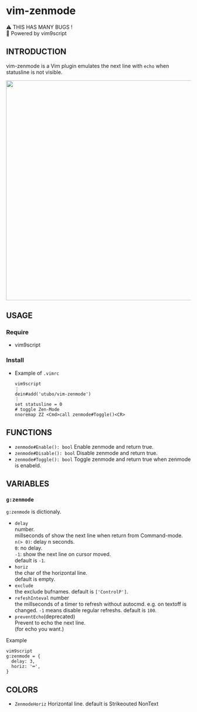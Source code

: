 # vim-zenmode

⚠ THIS HAS MANY BUGS !  
📜 Powered by vim9script

## INTRODUCTION
vim-zenmode is a Vim plugin emulates the next line with `echo` when statusline is not visible.

<img width="600" src="https://user-images.githubusercontent.com/6848636/190131844-dd95d5d4-0f18-44c1-a50b-35bddec8e1c6.png">

## USAGE
### Require
- vim9script

### Install
- Example of `.vimrc`
  ```vim
  vim9script
  ⋮
  dein#add('utubo/vim-zenmode')
  ⋮
  set statusline = 0
  # toggle Zen-Mode
  nnoremap ZZ <Cmd>call zenmode#Toggle()<CR>
  ```

## FUNCTIONS
- `zenmode#Enable(): bool`
  Enable zenmode and return true.
- `zenmode#Disable(): bool`
  Disable zenmode and return true.
- `zenmode#Toggle(): bool`
  Toggle zenmode and return true when zenmode is enabeld.

## VARIABLES

### `g:zenmode`
`g:zenmode` is dictionaly.  

- `delay`  
  number.  
  millseconds of show the next line when return from Command-mode.  
  `n(> 0)`: delay n seconds.  
  `0`: no delay.  
  `-1`: show the next line on cursor moved.  
  default is `-1`.
- `horiz`  
  the char of the horizontal line.  
  default is empty.
- `exclude`  
  the exclude bufnames.
  default is `['ControlP']`.
- `refeshInteval`
  number  
  the millseconds of a timer to refresh without
  autocmd. e.g. on textoff is changed.
  `-1` means disable regular refreshs.
  default is `100`.
- `preventEcho`(deprecated)  
  Prevent to echo the next line.  
  (for echo you want.)

Example
```vim
vim9script
g:zenmode = {
  delay: 3,
  horiz: '═',
}
```

## COLORS
- `ZenmodeHoriz`
  Horizontal line.
  default is Strikeouted NonText


